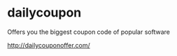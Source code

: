 dailycoupon
===========
Offers you the biggest coupon code of popular software

http://dailycouponoffer.com/
